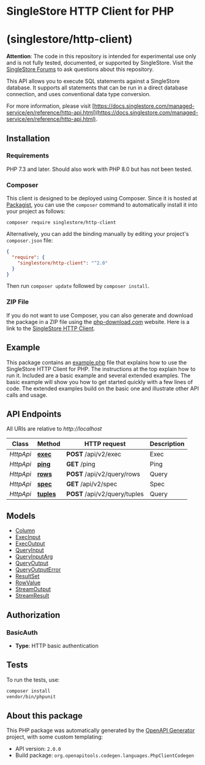 # SingleStore HTTP Client for PHP
# (singlestore/http-client)

**Attention**: The code in this repository is intended for experimental use only and is not fully tested, documented, or supported by SingleStore. Visit the [SingleStore Forums](https://www.singlestore.com/forum/) to ask questions about this repository.

This API allows you to execute SQL statements against a SingleStore database.  It supports all statements that can be run in a direct database connection, and uses conventional data type conversion.

For more information, please visit [https://docs.singlestore.com/managed-service/en/reference/http-api.html](https://docs.singlestore.com/managed-service/en/reference/http-api.html).

## Installation

### Requirements

PHP 7.3 and later.
Should also work with PHP 8.0 but has not been tested.

### Composer

This client is designed to be deployed using Composer.  Since it is hosted at [Packagist](https://packagist.org/), you can use the `composer` command to automatically install it into your project as follows:

```shell
composer require singlestore/http-client
```

Alternatively, you can add the binding manually by editing your project's `composer.json` file:

```json
{
  "require": {
    "singlestore/http-client": "^2.0"
  }
}
```

Then run `composer update` followed by `composer install`.

### ZIP File

If you do not want to use Composer, you can also generate and download the package in a ZIP file using the [php-download.com](https://php-download.com/) website.  Here is a link to the [SingleStore HTTP Client](https://php-download.com/package/singlestore/http-client).

## Example

This package contains an [example.php](example.php) file that explains how to use the SingleStore HTTP Client for PHP.  The instructions at the top explain how to run it.  Included are a basic example and several extended examples.  The basic example will show you how to get started quickly with a few lines of code.  The extended examples build on the basic one and illustrate other API calls and usage.

## API Endpoints

All URIs are relative to *http://localhost*

Class | Method | HTTP request | Description
------------ | ------------- | ------------- | -------------
*HttpApi* | [**exec**](docs/Api/HttpApi.md#exec) | **POST** /api/v2/exec | Exec
*HttpApi* | [**ping**](docs/Api/HttpApi.md#ping) | **GET** /ping | Ping
*HttpApi* | [**rows**](docs/Api/HttpApi.md#rows) | **POST** /api/v2/query/rows | Query
*HttpApi* | [**spec**](docs/Api/HttpApi.md#spec) | **GET** /api/v2/spec | Spec
*HttpApi* | [**tuples**](docs/Api/HttpApi.md#tuples) | **POST** /api/v2/query/tuples | Query


## Models

- [Column](docs/Model/Column.md)
- [ExecInput](docs/Model/ExecInput.md)
- [ExecOutput](docs/Model/ExecOutput.md)
- [QueryInput](docs/Model/QueryInput.md)
- [QueryInputArg](docs/Model/QueryInputArg.md)
- [QueryOutput](docs/Model/QueryOutput.md)
- [QueryOutputError](docs/Model/QueryOutputError.md)
- [ResultSet](docs/Model/ResultSet.md)
- [RowValue](docs/Model/RowValue.md)
- [StreamOutput](docs/Model/StreamOutput.md)
- [StreamResult](docs/Model/StreamResult.md)

## Authorization



### BasicAuth


- **Type**: HTTP basic authentication


## Tests

To run the tests, use:

```bash
composer install
vendor/bin/phpunit
```

## About this package

This PHP package was automatically generated by the [OpenAPI Generator](https://openapi-generator.tech) project, with some custom templating:

- API version: `2.0.0`
- Build package: `org.openapitools.codegen.languages.PhpClientCodegen`

